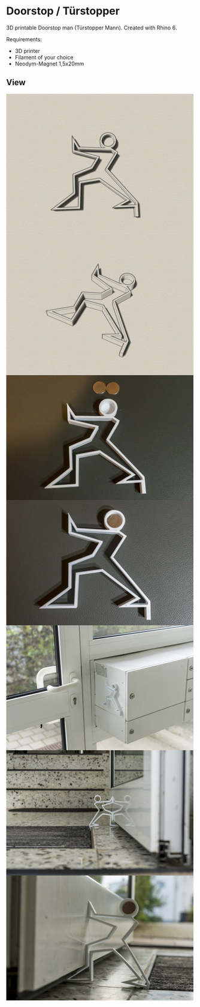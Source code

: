 # Doorstop / Türstopper
3D printable Doorstop man (Türstopper Mann). Created with Rhino 6.

Requirements:
* 3D printer 
* Filament of your choice
* Neodym-Magnet 1,5x20mm

## View
<img src="top_.jpg" width="500" align="center"> 
<img src="iso__.jpg" width="500" align="center"> 
<img src="20190731-DSC03908.jpg" width="500" align="center"> 
<img src="20190731-DSC03910.jpg" width="500" align="center"> 
<img src="20190731-DSC03913.jpg" width="500" align="center"> 
<img src="20190731-DSC03918.jpg" width="500" align="center"> 
<img src="20190731-DSC03925.jpg" width="500" align="center"> 
